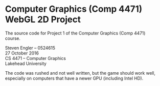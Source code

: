# Computer Graphics (Comp 4471) WebGL 2D Project

The source code for Project 1 of the Computer Graphics (Comp 4471) course.

Steven Engler – 0524615  
27 October 2016  
CS 4471 – Computer Graphics  
Lakehead University

The code was rushed and not well written, but the game should work well, especially on computers that have a newer GPU (including Intel HD).